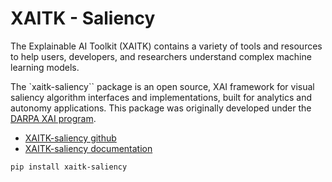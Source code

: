 # XAITK - Saliency

The Explainable AI Toolkit (XAITK) contains a variety of tools and resources to help users, developers, and researchers understand complex machine learning models. 

The `xaitk-saliency`` package is an open source, XAI framework for visual saliency algorithm interfaces and implementations, built for analytics and autonomy applications. This package was originally developed under the [DARPA XAI program](https://www.darpa.mil/program/explainable-artificial-intelligence).

- [XAITK-saliency github](https://github.com/XAITK/xaitk-saliency/)
- [XAITK-saliency documentation](https://xaitk-saliency.readthedocs.io)

```
pip install xaitk-saliency
```
